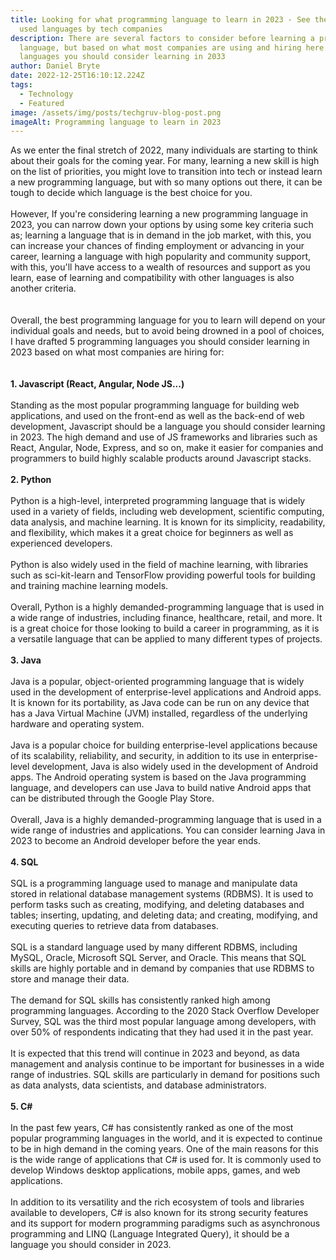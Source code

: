 ```yaml
---
title: Looking for what programming language to learn in 2023 - See the most
  used languages by tech companies
description: There are several factors to consider before learning a programming
  language, but based on what most companies are using and hiring here are
  languages you should consider learning in 2033
author: Daniel Bryte
date: 2022-12-25T16:10:12.224Z
tags:
  - Technology
  - Featured
image: /assets/img/posts/techgruv-blog-post.png
imageAlt: Programming language to learn in 2023
---
```

As we enter the final stretch of 2022, many individuals are starting to think about their goals for the coming year. For many, learning a new skill is high on the list of priorities, you might love to transition into tech or instead learn a new programming language, but with so many options out there, it can be tough to decide which language is the best choice for you.\
\
However, If you're considering learning a new programming language in 2023, you can narrow down your options by using some key criteria such as; learning a language that is in demand in the job market, with this, you can increase your chances of finding employment or advancing in your career, learning a language with high popularity and community support, with this, you'll have access to a wealth of resources and support as you learn, ease of learning and compatibility with other languages is also another criteria.\
\
\
Overall, the best programming language for you to learn will depend on your individual goals and needs, but to avoid being drowned in a pool of choices, I have drafted 5 programming languages you should consider learning in 2023 based on what most companies are hiring for:\
\
\
**1. Javascript (React, Angular, Node JS...)**\
\
Standing as the most popular programming language for building web applications, and used on the front-end as well as the back-end of web development, Javascript should be a language you should consider learning in 2023. The high demand and use of JS frameworks and libraries such as React, Angular, Node, Express, and so on, make it easier for companies and programmers to build highly scalable products around Javascript stacks.\
\
**2. Python**\
\
Python is a high-level, interpreted programming language that is widely used in a variety of fields, including web development, scientific computing, data analysis, and machine learning. It is known for its simplicity, readability, and flexibility, which makes it a great choice for beginners as well as experienced developers.\
\
Python is also widely used in the field of machine learning, with libraries such as sci-kit-learn and TensorFlow providing powerful tools for building and training machine learning models.\
\
Overall, Python is a highly demanded-programming language that is used in a wide range of industries, including finance, healthcare, retail, and more. It is a great choice for those looking to build a career in programming, as it is a versatile language that can be applied to many different types of projects.\
\
**3. Java**\
\
Java is a popular, object-oriented programming language that is widely used in the development of enterprise-level applications and Android apps. It is known for its portability, as Java code can be run on any device that has a Java Virtual Machine (JVM) installed, regardless of the underlying hardware and operating system.\
\
Java is a popular choice for building enterprise-level applications because of its scalability, reliability, and security, in addition to its use in enterprise-level development, Java is also widely used in the development of Android apps. The Android operating system is based on the Java programming language, and developers can use Java to build native Android apps that can be distributed through the Google Play Store.\
\
Overall, Java is a highly demanded-programming language that is used in a wide range of industries and applications. You can consider learning Java in 2023 to become an Android developer before the year ends.\
\
**4. SQL**\
\
SQL is a programming language used to manage and manipulate data stored in relational database management systems (RDBMS). It is used to perform tasks such as creating, modifying, and deleting databases and tables; inserting, updating, and deleting data; and creating, modifying, and executing queries to retrieve data from databases.\
\
SQL is a standard language used by many different RDBMS, including MySQL, Oracle, Microsoft SQL Server, and Oracle. This means that SQL skills are highly portable and in demand by companies that use RDBMS to store and manage their data.\
\
The demand for SQL skills has consistently ranked high among programming languages. According to the 2020 Stack Overflow Developer Survey, SQL was the third most popular language among developers, with over 50% of respondents indicating that they had used it in the past year.\
\
It is expected that this trend will continue in 2023 and beyond, as data management and analysis continue to be important for businesses in a wide range of industries. SQL skills are particularly in demand for positions such as data analysts, data scientists, and database administrators.\
\
**5. C#**\
\
In the past few years, C# has consistently ranked as one of the most popular programming languages in the world, and it is expected to continue to be in high demand in the coming years. One of the main reasons for this is the wide range of applications that C# is used for. It is commonly used to develop Windows desktop applications, mobile apps, games, and web applications.\
\
In addition to its versatility and the rich ecosystem of tools and libraries available to developers, C# is also known for its strong security features and its support for modern programming paradigms such as asynchronous programming and LINQ (Language Integrated Query), it should be a language you should consider in 2023.